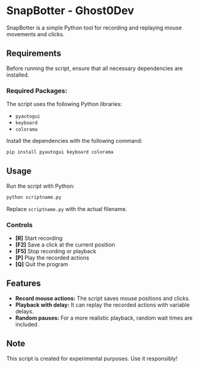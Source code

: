 # SnapBotter - Ghost0Dev

SnapBotter is a simple Python tool for recording and replaying mouse movements and clicks.

## Requirements
Before running the script, ensure that all necessary dependencies are installed.

### Required Packages:
The script uses the following Python libraries:
- `pyautogui`
- `keyboard`
- `colorama`

Install the dependencies with the following command:
```sh
pip install pyautogui keyboard colorama
```

## Usage
Run the script with Python:
```sh
python scriptname.py
```
Replace `scriptname.py` with the actual filename.

### Controls
- **[R]** Start recording
- **[F2]** Save a click at the current position
- **[F5]** Stop recording or playback
- **[P]** Play the recorded actions
- **[Q]** Quit the program

## Features
- **Record mouse actions:** The script saves mouse positions and clicks.
- **Playback with delay:** It can replay the recorded actions with variable delays.
- **Random pauses:** For a more realistic playback, random wait times are included.

## Note
This script is created for experimental purposes. Use it responsibly!
